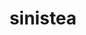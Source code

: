 ---
id: 854
title: sinistea
types: [ghost]
image: https://raw.githubusercontent.com/PokeAPI/sprites/master/sprites/pokemon/854.png
---